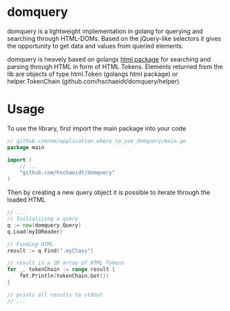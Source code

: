 # domquery

domquery is a lightweight implementation in golang for querying and searching through HTML-DOMs.
Based on the jQuery-like selectors it gives the opportunity to get data and values from queried elements.

domquery is heavely based on golangs [html package](https://godoc.org/golang.org/x/net/html) for searching and parsing through HTML in form of HTML Tokens.
Elements returned from the lib are objects of type html.Token (golangs html package) or helper.TokenChain (github.com/hschaeidt/domquery/helper)

# Usage

To use the library, first import the main package into your code

```go
// github.com/me/application_where_to_use_domquery/main.go
package main

import (
	// ...
	"github.com/hschaeidt/domquery"
)
```

Then by creating a new query object it is possible to iterate through the loaded HTML

```go
// ...
// Initializing a query
q := new(domquery.Query)
q.Load(myIOReader)

// Finding HTML
result := q.Find(".myClass")

// result is a 2D array of HTML Tokens
for _, tokenChain := range result {
	fmt.Println(tokenChain.Get())
}

// prints all results to stdout
// ...
```